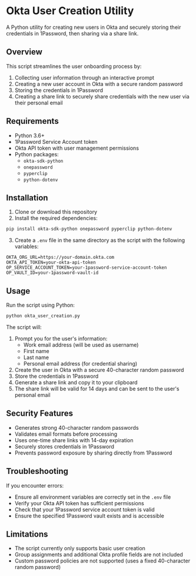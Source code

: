 # Okta User Creation Utility

A Python utility for creating new users in Okta and securely storing their credentials in 1Password, then sharing via a share link.

## Overview

This script streamlines the user onboarding process by:

1. Collecting user information through an interactive prompt
2. Creating a new user account in Okta with a secure random password
3. Storing the credentials in 1Password
4. Creating a share link to securely share credentials with the new user via their personal email

## Requirements

- Python 3.6+
- 1Password Service Account token
- Okta API token with user management permissions
- Python packages:
  - `okta-sdk-python`
  - `onepassword`
  - `pyperclip`
  - `python-dotenv`

## Installation

1. Clone or download this repository
2. Install the required dependencies:

```bash
pip install okta-sdk-python onepassword pyperclip python-dotenv
```

3. Create a `.env` file in the same directory as the script with the following variables:

```
OKTA_ORG_URL=https://your-domain.okta.com
OKTA_API_TOKEN=your-okta-api-token
OP_SERVICE_ACCOUNT_TOKEN=your-1password-service-account-token
OP_VAULT_ID=your-1password-vault-id
```

## Usage

Run the script using Python:

```bash
python okta_user_creation.py
```

The script will:

1. Prompt you for the user's information:
   - Work email address (will be used as username)
   - First name
   - Last name
   - Personal email address (for credential sharing)
2. Create the user in Okta with a secure 40-character random password
3. Store the credentials in 1Password
4. Generate a share link and copy it to your clipboard
5. The share link will be valid for 14 days and can be sent to the user's personal email

## Security Features

- Generates strong 40-character random passwords
- Validates email formats before processing
- Uses one-time share links with 14-day expiration
- Securely stores credentials in 1Password
- Prevents password exposure by sharing directly from 1Password

## Troubleshooting

If you encounter errors:

- Ensure all environment variables are correctly set in the `.env` file
- Verify your Okta API token has sufficient permissions
- Check that your 1Password service account token is valid
- Ensure the specified 1Password vault exists and is accessible

## Limitations

- The script currently only supports basic user creation
- Group assignments and additional Okta profile fields are not included
- Custom password policies are not supported (uses a fixed 40-character random password)
